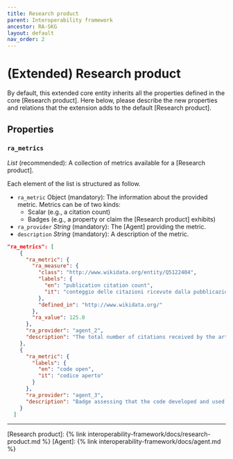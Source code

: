 ```yaml
---
title: Research product
parent: Interoperability framework
ancestor: RA-SKG
layout: default
nav_order: 2
---
```


# (Extended) Research product

By default, this extended core entity inherits all the properties defined in the core [Research product].
Here below, please describe the new properties and relations that the extension adds to the default [Research product].


## Properties

### `ra_metrics`
*List* (recommended): A collection of metrics available for a [Research product]. 

Each element of the list is structured as follow.
- `ra_metric` Object (mandatory): The information about the provided metric.
  Metrics can be of two kinds:
  - Scalar (e.g., a citation count)
  - Badges (e.g., a property or claim the [Research product] exhibits)
- `ra_provider` *String* (mandatory): The [Agent] providing the metric.
- `description` *String* (mandatory): A description of the metric.



```json
"ra_metrics": [
    {
      "ra_metric": {
        "ra_measure": {
          "class": "http://www.wikidata.org/entity/Q5122404",
          "labels": {
            "en": "publication citation count",
            "it": "conteggio delle citazioni ricevute dalla pubblicazione"
          },
          "defined_in": "http://www.wikidata.org/"
        },
        "ra_value": 125.0
      },
      "ra_provider": "agent_2",
      "description": "The total number of citations received by the article in consideration. Citations and article metadata required to calculate the particular indicator are gathered by OpenCitations Index and OpenCitations Meta."
    },
    {
      "ra_metric": {
        "labels": {
          "en": "code open",
          "it": "codice aperto"
        }
      },
      "ra_provider": "agent_3",
      "description": "Badge assessing that the code developed and used within the article is open. Information gathered from."
    }
  ]
```

----
[Research product]: {% link interoperability-framework/docs/research-product.md %}
[Agent]: {% link interoperability-framework/docs/agent.md %}